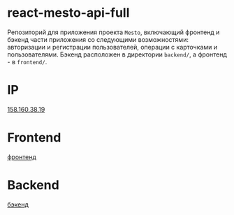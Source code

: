 # react-mesto-api-full
Репозиторий для приложения проекта `Mesto`, включающий фронтенд и бэкенд части приложения со следующими возможностями: авторизации и регистрации пользователей, операции с карточками и пользователями. Бэкенд расположен в директории `backend/`, а фронтенд - в `frontend/`. 
  
# IP 
<a href="158.160.38.19">158.160.38.19<a>

# Frontend
<a href="https://mesto-neonbones.nomoredomainsclub.ru/">фронтенд<a>

# Backend 
<a href="https://api.mesto-neonbones.nomoredomainsclub.ru/">бэкенд<a>
